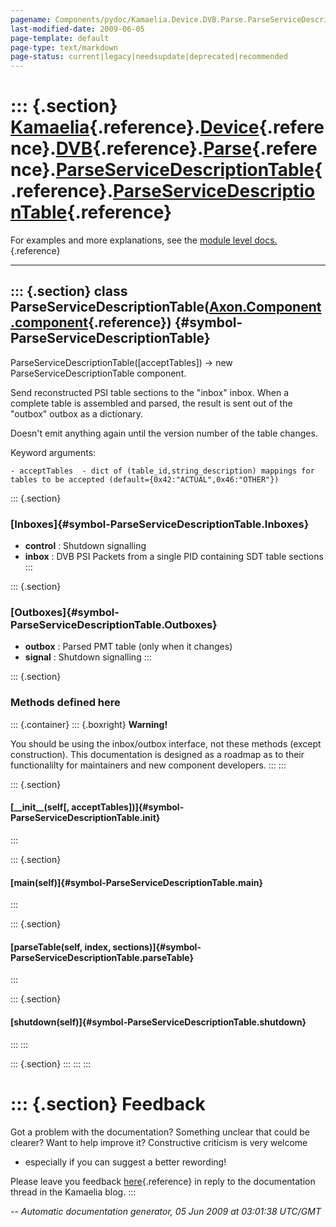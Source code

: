 ```yaml
---
pagename: Components/pydoc/Kamaelia.Device.DVB.Parse.ParseServiceDescriptionTable.ParseServiceDescriptionTable
last-modified-date: 2009-06-05
page-template: default
page-type: text/markdown
page-status: current|legacy|needsupdate|deprecated|recommended
---
```

::: {.section}
[Kamaelia](/Components/pydoc/Kamaelia.html){.reference}.[Device](/Components/pydoc/Kamaelia.Device.html){.reference}.[DVB](/Components/pydoc/Kamaelia.Device.DVB.html){.reference}.[Parse](/Components/pydoc/Kamaelia.Device.DVB.Parse.html){.reference}.[ParseServiceDescriptionTable](/Components/pydoc/Kamaelia.Device.DVB.Parse.ParseServiceDescriptionTable.html){.reference}.[ParseServiceDescriptionTable](/Components/pydoc/Kamaelia.Device.DVB.Parse.ParseServiceDescriptionTable.ParseServiceDescriptionTable.html){.reference}
=========================================================================================================================================================================================================================================================================================================================================================================================================================================================================================================================================

For examples and more explanations, see the [module level
docs.](/Components/pydoc/Kamaelia.Device.DVB.Parse.ParseServiceDescriptionTable.html){.reference}

------------------------------------------------------------------------

::: {.section}
class ParseServiceDescriptionTable([Axon.Component.component](/Docs/Axon/Axon.Component.component.html){.reference}) {#symbol-ParseServiceDescriptionTable}
--------------------------------------------------------------------------------------------------------------------

ParseServiceDescriptionTable(\[acceptTables\]) -\> new
ParseServiceDescriptionTable component.

Send reconstructed PSI table sections to the \"inbox\" inbox. When a
complete table is assembled and parsed, the result is sent out of the
\"outbox\" outbox as a dictionary.

Doesn\'t emit anything again until the version number of the table
changes.

Keyword arguments:

``` {.literal-block}
- acceptTables  - dict of (table_id,string_description) mappings for tables to be accepted (default={0x42:"ACTUAL",0x46:"OTHER"})
```

::: {.section}
### [Inboxes]{#symbol-ParseServiceDescriptionTable.Inboxes}

-   **control** : Shutdown signalling
-   **inbox** : DVB PSI Packets from a single PID containing SDT table
    sections
:::

::: {.section}
### [Outboxes]{#symbol-ParseServiceDescriptionTable.Outboxes}

-   **outbox** : Parsed PMT table (only when it changes)
-   **signal** : Shutdown signalling
:::

::: {.section}
### Methods defined here

::: {.container}
::: {.boxright}
**Warning!**

You should be using the inbox/outbox interface, not these methods
(except construction). This documentation is designed as a roadmap as to
their functionalilty for maintainers and new component developers.
:::
:::

::: {.section}
#### [\_\_init\_\_(self\[, acceptTables\])]{#symbol-ParseServiceDescriptionTable.__init__}
:::

::: {.section}
#### [main(self)]{#symbol-ParseServiceDescriptionTable.main}
:::

::: {.section}
#### [parseTable(self, index, sections)]{#symbol-ParseServiceDescriptionTable.parseTable}
:::

::: {.section}
#### [shutdown(self)]{#symbol-ParseServiceDescriptionTable.shutdown}
:::
:::

::: {.section}
:::
:::
:::

::: {.section}
Feedback
========

Got a problem with the documentation? Something unclear that could be
clearer? Want to help improve it? Constructive criticism is very welcome
- especially if you can suggest a better rewording!

Please leave you feedback
[here](../../../cgi-bin/blog/blog.cgi?rm=viewpost&nodeid=1142023701){.reference}
in reply to the documentation thread in the Kamaelia blog.
:::

*\-- Automatic documentation generator, 05 Jun 2009 at 03:01:38 UTC/GMT*
